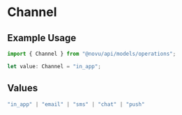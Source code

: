 # Channel

## Example Usage

```typescript
import { Channel } from "@novu/api/models/operations";

let value: Channel = "in_app";
```

## Values

```typescript
"in_app" | "email" | "sms" | "chat" | "push"
```